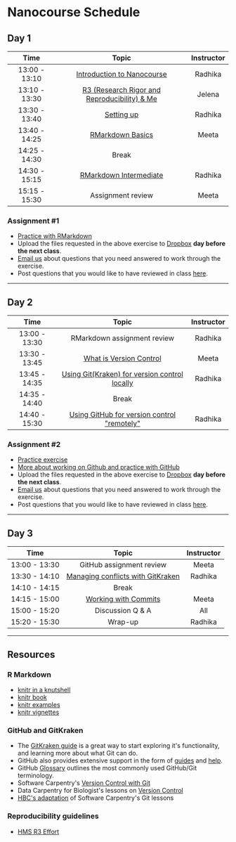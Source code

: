 # Nanocourse Schedule

## Day 1

| Time            |  Topic  | Instructor |
|:------------------------:|:------------------------------------------------:|:--------:|
| 13:00 - 13:10 | [Introduction to Nanocourse](../lectures/Intro_to_nanocourse.pdf) | Radhika |  
| 13:10 - 13:30 | [R3 (Research Rigor and Reproducibility) & Me](../lectures/2021_0607_Nanocourse-R3Intro.pdf) | Jelena |
| 13:30 - 13:40 | [Setting up](../lectures/Setting-up.pdf) | Radhika | 
| 13:40 - 14:25 | [RMarkdown Basics](../lessons/01-Rmarkdown_basics.md) | Meeta |
| 14:25 - 14:30 | Break |  |
| 14:30 - 15:15 | [RMarkdown Intermediate](../lessons/02-Rmarkdown_intermediate.md) | Radhika |
| 15:15 - 15:30 | Assignment review | Meeta |

### Assignment #1

* [Practice with RMarkdown](../activities/Rmd_exercise4.md)
* Upload the files requested in the above exercise to [Dropbox](https://www.dropbox.com/request/XcDilfhxcdma2dALWUJa) **day before the next class**.
* [Email us](mailto:hbctraining@hsph.harvard.edu) about questions that you need answered to work through the exercise.
* Post questions that you would like to have reviewed in class [here](https://PollEv.com/discourses/weUDm3Q5QpbBVZMEYV2Sn/respond).

---

## Day 2

| Time            |  Topic  | Instructor |
|:------------------------:|:------------------------------------------------:|:--------:|
| 13:00 - 13:30 | RMarkdown assignment review | Radhika |
| 13:30 - 13:45 | [What is Version Control](../lessons/03_Intro_to_versioning.md) | Meeta |
| 13:45 - 14:35 | [Using Git(Kraken) for version control locally](../lessons/04_GitKraken.md) | Radhika |
| 14:35 - 14:40 | Break |  |
| 14:40 - 15:30 | [Using GitHub for version control "remotely"](../lessons/05_Github_remote1.md) | Radhika |

### Assignment #2

* [Practice exercise](../activities/git_exercise.md)
* [More about working on Github and practice with GitHub](../lessons/06_Github_remote2.md)
* Upload the files requested in the above exercise to [Dropbox](https://www.dropbox.com/request/8WcveeBj4Qc5WRhQqKFC) **day before the next class**.
* [Email us](mailto:hbctraining@hsph.harvard.edu) about questions that you need answered to work through the exercise.
* Post questions that you would like to have reviewed in class [here](https://PollEv.com/discourses/weUDm3Q5QpbBVZMEYV2Sn/respond).

---

## Day 3

| Time            |  Topic  | Instructor |
|:------------------------:|:------------------------------------------------:|:--------:|
| 13:00 - 13:30 | GitHub assignment review | Meeta |
| 13:30 - 14:10 | [Managing conflicts with GitKraken](../lessons/07_Managing_conflicts.md) | Radhika |
| 14:10 - 14:15 | Break | |
| 14:15 - 15:00 | [Working with Commits](../lessons/Working_with_commits.md) | Meeta |
| 15:00 - 15:20 | Discussion Q & A | All|
| 15:20 - 15:30 | Wrap-up | Radhika |

---

## Resources

### R Markdown
-   [knitr in a knutshell](http://kbroman.org/knitr_knutshell/)
-   [knitr book](https://www.amazon.com/gp/product/1498716962)
-   [knitr examples](https://yihui.name/knitr/demos)
-   [knitr vignettes](https://github.com/yihui/knitr/tree/master/vignettes)

### GitHub and GitKraken
* The [GitKraken guide](https://support.gitkraken.com/getting-started/guide) is a great way to start exploring it's functionality, and learning more about what Git can do.
* GitHub also provides extensive support in the form of [guides](https://guides.github.com/) and [help](https://help.github.com/).
* GitHub [Glossary](https://help.github.com/articles/github-glossary/) outlines the most commonly used GitHub/Git terminology.
* Software Carpentry's [Version Control with Git](https://swcarpentry.github.io/git-novice/)
* Data Carpentry for Biologist's lessons on [Version Control](https://datacarpentry.org/semester-biology/materials/version-control-R/)
* [HBC's adaptation](https://hbctraining.github.io/Training-modules/Git-Github/#contents) of Software Carpentry's Git lessons

### Reproducibility guidelines
* [HMS R3 Effort](https://ari.hms.harvard.edu/research-rigor-reproducibility/hms-r3-effort)

